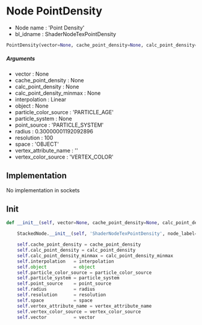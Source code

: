 # Node PointDensity

- Node name : 'Point Density'
- bl_idname : ShaderNodeTexPointDensity


``` python
PointDensity(vector=None, cache_point_density=None, calc_point_density=None, calc_point_density_minmax=None, interpolation='Linear', object=None, particle_color_source='PARTICLE_AGE', particle_system=None, point_source='PARTICLE_SYSTEM', radius=0.30000001192092896, resolution=100, space='OBJECT', vertex_attribute_name='', vertex_color_source='VERTEX_COLOR', node_label=None, node_color=None)
```
##### Arguments

- vector : None
- cache_point_density : None
- calc_point_density : None
- calc_point_density_minmax : None
- interpolation : Linear
- object : None
- particle_color_source : 'PARTICLE_AGE'
- particle_system : None
- point_source : 'PARTICLE_SYSTEM'
- radius : 0.30000001192092896
- resolution : 100
- space : 'OBJECT'
- vertex_attribute_name : ''
- vertex_color_source : 'VERTEX_COLOR'

## Implementation

No implementation in sockets

## Init

``` python
def __init__(self, vector=None, cache_point_density=None, calc_point_density=None, calc_point_density_minmax=None, interpolation='Linear', object=None, particle_color_source='PARTICLE_AGE', particle_system=None, point_source='PARTICLE_SYSTEM', radius=0.30000001192092896, resolution=100, space='OBJECT', vertex_attribute_name='', vertex_color_source='VERTEX_COLOR', node_label=None, node_color=None):

    StackedNode.__init__(self, 'ShaderNodeTexPointDensity', node_label=node_label, node_color=node_color)

    self.cache_point_density = cache_point_density
    self.calc_point_density = calc_point_density
    self.calc_point_density_minmax = calc_point_density_minmax
    self.interpolation   = interpolation
    self.object          = object
    self.particle_color_source = particle_color_source
    self.particle_system = particle_system
    self.point_source    = point_source
    self.radius          = radius
    self.resolution      = resolution
    self.space           = space
    self.vertex_attribute_name = vertex_attribute_name
    self.vertex_color_source = vertex_color_source
    self.vector          = vector
```
